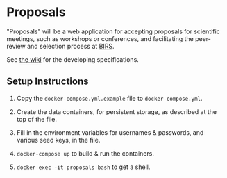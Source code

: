 # Proposals

"Proposals" will be a web application for accepting proposals for scientific meetings, such as workshops or conferences, and facilitating the peer-review and selection process at [BIRS](https://www.birs.ca).

See [the wiki](https://github.com/birs-math/proposals/wiki) for the developing specifications.


## Setup Instructions

1. Copy the `docker-compose.yml.example` file to `docker-compose.yml`.

2. Create the data containers, for persistent storage, as described at the top of the file.

3. Fill in the environment variables for usernames & passwords, and various seed keys, in the file.

4. ```docker-compose up``` to build & run the containers.

5. ```docker exec -it proposals bash``` to get a shell.


